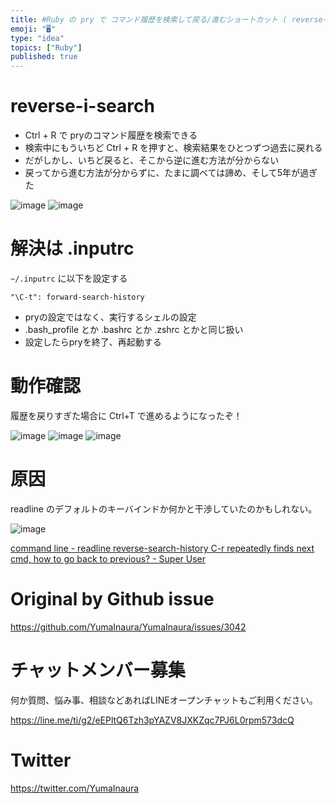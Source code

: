 ```yaml
---
title: #Ruby の pry で コマンド履歴を検索して戻る/進むショートカット ( reverse-i-search / i-search ) 
emoji: "🖥"
type: "idea"
topics: ["Ruby"]
published: true
---
```


# reverse-i-search

- Ctrl + R で pryのコマンド履歴を検索できる
- 検索中にもういちど Ctrl + R を押すと、検索結果をひとつずつ過去に戻れる
- だがしかし、いちど戻ると、そこから逆に進む方法が分からない
- 戻ってから進む方法が分からずに、たまに調べては諦め、そして5年が過ぎた

![image](https://user-images.githubusercontent.com/13635059/77210737-0d672380-6b45-11ea-90e8-0afd262b70ff.png)
![image](https://user-images.githubusercontent.com/13635059/77210738-0e985080-6b45-11ea-85c7-3bd06a161044.png)

# 解決は .inputrc

`~/.inputrc` に以下を設定する

```
"\C-t": forward-search-history
```

- pryの設定ではなく、実行するシェルの設定
- .bash_profile とか .bashrc とか .zshrc とかと同じ扱い
- 設定したらpryを終了、再起動する 

# 動作確認

履歴を戻りすぎた場合に Ctrl+T で進めるようになったぞ！

![image](https://user-images.githubusercontent.com/13635059/77211844-874cdc00-6b48-11ea-912e-172666ef0755.png)
![image](https://user-images.githubusercontent.com/13635059/77211845-87e57280-6b48-11ea-942d-03f3f5d10fdc.png)
![image](https://user-images.githubusercontent.com/13635059/77211846-887e0900-6b48-11ea-99fc-8fb6199b1d5c.png)



#  原因

readline のデフォルトのキーバインドか何かと干渉していたのかもしれない。

![image](https://user-images.githubusercontent.com/13635059/77211235-afd3d680-6b46-11ea-90a5-c7a03f21d79f.png)

[command line - readline reverse-search-history C-r repeatedly finds next cmd, how to go back to previous? - Super User](https://superuser.com/questions/610980/readline-reverse-search-history-c-r-repeatedly-finds-next-cmd-how-to-go-back-to)

# Original by Github issue

https://github.com/YumaInaura/YumaInaura/issues/3042








<!-- Update From Qiita API -->

# チャットメンバー募集


何か質問、悩み事、相談などあればLINEオープンチャットもご利用ください。

https://line.me/ti/g2/eEPltQ6Tzh3pYAZV8JXKZqc7PJ6L0rpm573dcQ





# Twitter


https://twitter.com/YumaInaura


<!-- Update From Qiita API -->



